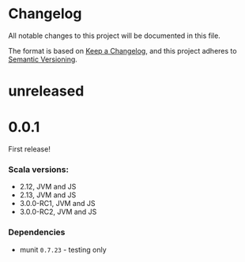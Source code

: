# Changelog

All notable changes to this project will be documented in this file.

The format is based on [Keep a Changelog](https://keepachangelog.com/en/1.0.0/),
and this project adheres to [Semantic Versioning](https://semver.org/spec/v2.0.0.html).

# unreleased

# 0.0.1

First release!

### Scala versions:

- 2.12, JVM and JS
- 2.13, JVM and JS
- 3.0.0-RC1, JVM and JS
- 3.0.0-RC2, JVM and JS

### Dependencies

- munit `0.7.23` - testing only
